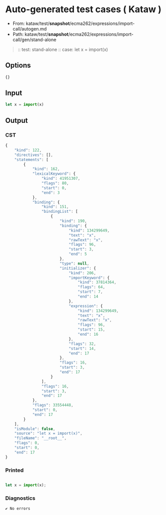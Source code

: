# Auto-generated test cases ( Kataw )
- From: kataw/test/__snapshot__/ecma262/expressions/import-call/autogen.md
- Path: kataw/test/__snapshot__/ecma262/expressions/import-call/gen/stand-alone
> :: test: stand-alone
> :: case: let x = import(x)
## Options

`````js
{}
`````
## Input

`````js
let x = import(x)
`````
## Output

### CST

```javascript
{
    "kind": 122,
    "directives": [],
    "statements": [
        {
            "kind": 162,
            "lexicalKeyword": {
                "kind": 41951307,
                "flags": 80,
                "start": 0,
                "end": 3
            },
            "binding": {
                "kind": 151,
                "bindingList": [
                    {
                        "kind": 190,
                        "binding": {
                            "kind": 134299649,
                            "text": "x",
                            "rawText": "x",
                            "flags": 96,
                            "start": 3,
                            "end": 5
                        },
                        "type": null,
                        "initializer": {
                            "kind": 206,
                            "importKeyword": {
                                "kind": 37814364,
                                "flags": 64,
                                "start": 7,
                                "end": 14
                            },
                            "expression": {
                                "kind": 134299649,
                                "text": "x",
                                "rawText": "x",
                                "flags": 96,
                                "start": 15,
                                "end": 16
                            },
                            "flags": 32,
                            "start": 14,
                            "end": 17
                        },
                        "flags": 16,
                        "start": 3,
                        "end": 17
                    }
                ],
                "flags": 16,
                "start": 3,
                "end": 17
            },
            "flags": 33554448,
            "start": 0,
            "end": 17
        }
    ],
    "isModule": false,
    "source": "let x = import(x)",
    "fileName": "__root__",
    "flags": 0,
    "start": 0,
    "end": 17
}
```

### Printed

```javascript

let x = import(x);
```

### Diagnostics

```javascript
✔ No errors
```

